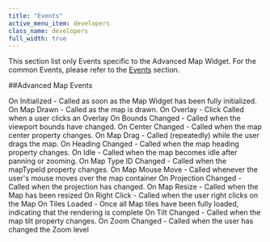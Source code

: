 ```yaml
---
title: "Events"
active_menu_item: developers
class_name: developers
full_width: true
---
```



This section list only Events specific to the Advanced Map Widget. For the common Events, please refer to the [Events](/general-events) section.

##Advanced Map Events

On Initialized - Called as soon as the Map Widget has been fully initialized.
On Map Drawn - Called as the map is drawn.
On Overlay - Click Called when a user clicks an Overlay 
On Bounds Changed - Called when the viewport bounds have changed.
On Center Changed - Called when the map center property changes.
On Map Drag - Called (repeatedly) while the user drags the map.
On Heading Changed - Called when the map heading property changes.
On Idle - Called when the map becomes idle after panning or zooming.
On Map Type ID Changed - Called when the mapTypeId property changes.
On Map Mouse Move - Called whenever the user's mouse moves over the map container
On Projection Changed - Called when the projection has changed.
On Map Resize - Called when the Map has been resized
On Right Click - Called when the user right clicks on the Map
On Tiles Loaded - Once all Map tiles have been fully loaded, indicating that the rendering is complete
On Tilt Changed - Called when the map tilt property changes.
On Zoom Changed - Called when the user has changed the Zoom level
